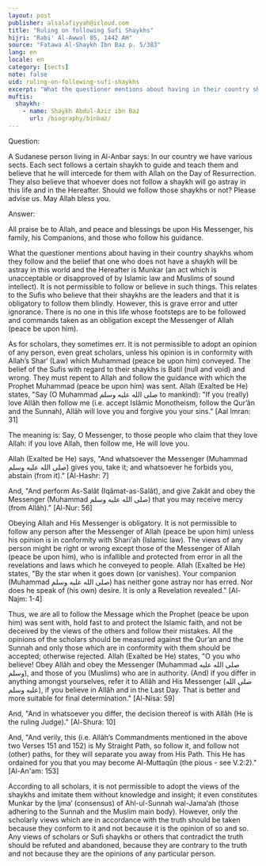 ```yaml
---
layout: post
publisher: alsalafiyyah@icloud.com
title: "Ruling on following Sufi Shaykhs"
hijri: "Rabi' Al-Awwal 05, 1442 AH"
source: "Fatawa Al-Shaykh Ibn Baz p. 5/383"
lang: en
locale: en
category: [sects]
note: false
uid: ruling-on-following-sufi-shaykhs
excerpt: "What the questioner mentions about having in their country shaykhs whom they follow and the belief that one who does not have a shaykh will be astray in this world and the Hereafter is Munkar. It is not permissible to follow or believe in such things."
muftis:
  shaykh: 
    - name: Shaykh Abdul-Aziz ibn Baz
      url: /biography/binbaz/
---
```


Question:

A Sudanese person living in Al-Anbar says: In our country we have various sects. Each sect follows a certain shaykh to guide and teach them and believe that he will intercede for them with Allah on the Day of Resurrection. They also believe that whoever does not follow a shaykh will go astray in this life and in the Hereafter. Should we follow those shaykhs or not? Please advise us. May Allah bless you. 

Answer:

All praise be to Allah, and peace and blessings be upon His Messenger, his family, his Companions, and those who follow his guidance. 

What the questioner mentions about having in their country shaykhs whom they follow and the belief that one who does not have a shaykh will be astray in this world and the Hereafter is Munkar (an act which is unacceptable or disapproved of by Islamic law and Muslims of sound intellect). It is not permissible to follow or believe in such things. This relates to the Sufis who believe that their shaykhs are the leaders and that it is obligatory to follow them blindly. However, this is grave error and utter ignorance. There is no one in this life whose footsteps are to be followed and commands taken as an obligation except the Messenger of Allah (peace be upon him).

As for scholars, they sometimes err. It is not permissible to adopt an opinion of any person, even great scholars, unless his opinion is in conformity with Allah’s Shar‘ (Law) which Muhammad (peace be upon him) conveyed. The belief of the Sufis with regard to their shaykhs is Batil (null and void) and wrong. They must repent to Allah and follow the guidance with which the Prophet Muhammad (peace be upon him) was sent. Allah (Exalted be He) states, "Say (O Muhammad صلى الله عليه وسلم to mankind): "If you (really) love Allâh then follow me (i.e. accept Islâmic Monotheism, follow the Qur’ân and the Sunnah), Allâh will love you and forgive you your sins." [Aal Imran: 31]

The meaning is: Say, O Messenger, to those people who claim that they love Allah: if you love Allah, then follow me, He will love you. 

Allah (Exalted be He) says, "And whatsoever the Messenger (Muhammad صلى الله عليه وسلم) gives you, take it; and whatsoever he forbids you, abstain (from it)." [Al-Hashr: 7] 

And, "And perform As-Salât (Iqâmat-as-Salât), and give Zakât and obey the Messenger (Muhammad صلى الله عليه وسلم) that you may receive mercy (from Allâh)." [Al-Nur: 56]

 Obeying Allah and His Messenger is obligatory. It is not permissible to follow any person after the Messenger of Allah (peace be upon him) unless his opinion is in conformity with Shari‘ah (Islamic law). The views of any person might be right or wrong except those of the Messenger of Allah (peace be upon him), who is infallible and protected from error in all the revelations and laws which he conveyed to people. Allah (Exalted be He) states, "By the star when it goes down (or vanishes). Your companion (Muhammad صلى الله عليه وسلم) has neither gone astray nor has erred. Nor does he speak of (his own) desire. It is only a Revelation revealed." [Al-Najm: 1-4]

Thus, we are all to follow the Message which the Prophet (peace be upon him) was sent with, hold fast to and protect the Islamic faith, and not be deceived by the views of the others and follow their mistakes. All the opinions of the scholars should be measured against the Qur’an and the Sunnah and only those which are in conformity with them should be accepted; otherwise rejected. Allah (Exalted be He) states, "O you who believe! Obey Allâh and obey the Messenger (Muhammad صلى الله عليه وسلم), and those of you (Muslims) who are in authority. (And) if you differ in anything amongst yourselves, refer it to Allâh and His Messenger (صلى الله عليه وسلم), if you believe in Allâh and in the Last Day. That is better and more suitable for final determination." [Al-Nisa: 59]

And, "And in whatsoever you differ, the decision thereof is with Allâh (He is the ruling Judge)." [Al-Shura: 10]

And, "And verily, this (i.e. Allâh’s Commandments mentioned in the above two Verses 151 and 152) is My Straight Path, so follow it, and follow not (other) paths, for they will separate you away from His Path. This He has ordained for you that you may become Al-Muttaqûn (the pious - see V.2:2)." [Al-An'am: 153]

According to all scholars, it is not permissible to adopt the views of the shaykhs and imitate them without knowledge and insight; it even constitutes Munkar by the Ijma‘ (consensus) of Ahl-ul-Sunnah wal-Jama‘ah (those adhering to the Sunnah and the Muslim main body). However, only the scholarly views which are in accordance with the truth should be taken because they conform to it and not because it is the opinion of so and so. Any views of scholars or Sufi shaykhs or others that contradict the truth should be refuted and abandoned, because they are contrary to the truth and not because they are the opinions of any particular person.
